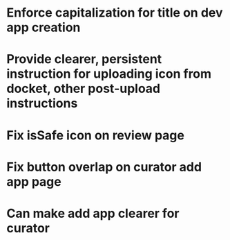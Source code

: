 # Enforce capitalization for title on dev app creation

# Provide clearer, persistent instruction for uploading icon from docket, other post-upload instructions

# Fix isSafe icon on review page

# Fix button overlap on curator add app page

# Can make add app clearer for curator

